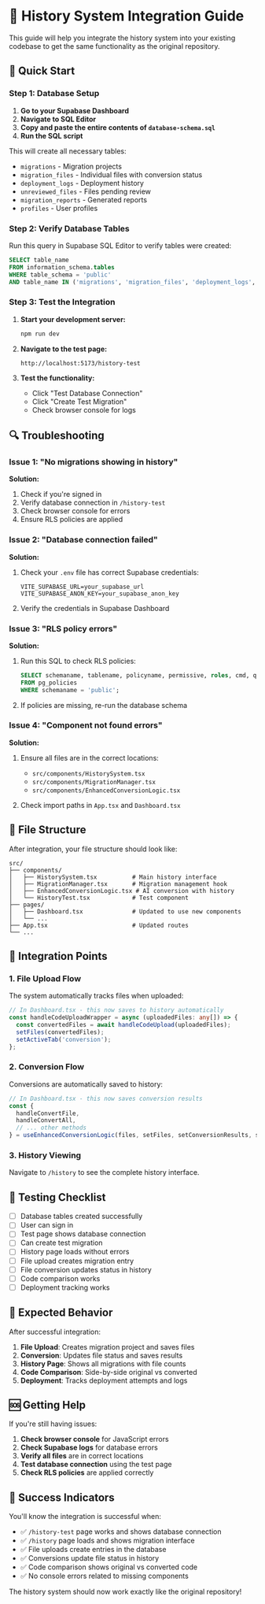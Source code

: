 # 🔧 History System Integration Guide

This guide will help you integrate the history system into your existing codebase to get the same functionality as the original repository.

## 🚀 Quick Start

### Step 1: Database Setup

1. **Go to your Supabase Dashboard**
2. **Navigate to SQL Editor**
3. **Copy and paste the entire contents of `database-schema.sql`**
4. **Run the SQL script**

This will create all necessary tables:
- `migrations` - Migration projects
- `migration_files` - Individual files with conversion status
- `deployment_logs` - Deployment history
- `unreviewed_files` - Files pending review
- `migration_reports` - Generated reports
- `profiles` - User profiles

### Step 2: Verify Database Tables

Run this query in Supabase SQL Editor to verify tables were created:

```sql
SELECT table_name 
FROM information_schema.tables 
WHERE table_schema = 'public' 
AND table_name IN ('migrations', 'migration_files', 'deployment_logs', 'unreviewed_files', 'migration_reports', 'profiles');
```

### Step 3: Test the Integration

1. **Start your development server:**
   ```bash
   npm run dev
   ```

2. **Navigate to the test page:**
   ```
   http://localhost:5173/history-test
   ```

3. **Test the functionality:**
   - Click "Test Database Connection"
   - Click "Create Test Migration"
   - Check browser console for logs

## 🔍 Troubleshooting

### Issue 1: "No migrations showing in history"

**Solution:**
1. Check if you're signed in
2. Verify database connection in `/history-test`
3. Check browser console for errors
4. Ensure RLS policies are applied

### Issue 2: "Database connection failed"

**Solution:**
1. Check your `.env` file has correct Supabase credentials:
   ```
   VITE_SUPABASE_URL=your_supabase_url
   VITE_SUPABASE_ANON_KEY=your_supabase_anon_key
   ```

2. Verify the credentials in Supabase Dashboard

### Issue 3: "RLS policy errors"

**Solution:**
1. Run this SQL to check RLS policies:
   ```sql
   SELECT schemaname, tablename, policyname, permissive, roles, cmd, qual 
   FROM pg_policies 
   WHERE schemaname = 'public';
   ```

2. If policies are missing, re-run the database schema

### Issue 4: "Component not found errors"

**Solution:**
1. Ensure all files are in the correct locations:
   - `src/components/HistorySystem.tsx`
   - `src/components/MigrationManager.tsx`
   - `src/components/EnhancedConversionLogic.tsx`

2. Check import paths in `App.tsx` and `Dashboard.tsx`

## 📁 File Structure

After integration, your file structure should look like:

```
src/
├── components/
│   ├── HistorySystem.tsx          # Main history interface
│   ├── MigrationManager.tsx       # Migration management hook
│   ├── EnhancedConversionLogic.tsx # AI conversion with history
│   └── HistoryTest.tsx            # Test component
├── pages/
│   ├── Dashboard.tsx              # Updated to use new components
│   └── ...
├── App.tsx                        # Updated routes
└── ...
```

## 🔄 Integration Points

### 1. File Upload Flow

The system automatically tracks files when uploaded:

```typescript
// In Dashboard.tsx - this now saves to history automatically
const handleCodeUploadWrapper = async (uploadedFiles: any[]) => {
  const convertedFiles = await handleCodeUpload(uploadedFiles);
  setFiles(convertedFiles);
  setActiveTab('conversion');
};
```

### 2. Conversion Flow

Conversions are automatically saved to history:

```typescript
// In Dashboard.tsx - this now saves conversion results
const {
  handleConvertFile,
  handleConvertAll,
  // ... other methods
} = useEnhancedConversionLogic(files, setFiles, setConversionResults, selectedAiModel, customPrompt);
```

### 3. History Viewing

Navigate to `/history` to see the complete history interface.

## 🧪 Testing Checklist

- [ ] Database tables created successfully
- [ ] User can sign in
- [ ] Test page shows database connection
- [ ] Can create test migration
- [ ] History page loads without errors
- [ ] File upload creates migration entry
- [ ] File conversion updates status in history
- [ ] Code comparison works
- [ ] Deployment tracking works

## 🎯 Expected Behavior

After successful integration:

1. **File Upload**: Creates migration project and saves files
2. **Conversion**: Updates file status and saves results
3. **History Page**: Shows all migrations with file counts
4. **Code Comparison**: Side-by-side original vs converted
5. **Deployment**: Tracks deployment attempts and logs

## 🆘 Getting Help

If you're still having issues:

1. **Check browser console** for JavaScript errors
2. **Check Supabase logs** for database errors
3. **Verify all files** are in correct locations
4. **Test database connection** using the test page
5. **Check RLS policies** are applied correctly

## 🎉 Success Indicators

You'll know the integration is successful when:

- ✅ `/history-test` page works and shows database connection
- ✅ `/history` page loads and shows migration interface
- ✅ File uploads create entries in the database
- ✅ Conversions update file status in history
- ✅ Code comparison shows original vs converted code
- ✅ No console errors related to missing components

The history system should now work exactly like the original repository! 